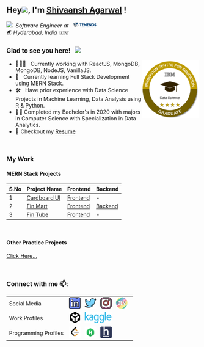 <div>
<h2>Hey<img src="https://media.giphy.com/media/hvRJCLFzcasrR4ia7z/giphy.gif" width="25px">, I'm <a href="https://shivaansh-agarwal.netlify.app/index.html">Shivaansh Agarwal</a> !</h2>
</div>

<em><img src="https://media.giphy.com/media/WUlplcMpOCEmTGBtBW/giphy.gif" width="30"/>&nbsp; Software Engineer at &nbsp; <a href="https://www.temenos.com/"><img alt="Temenos" height="15px" width="60px" src=resources/logos/temenos.png /></a></em>
<br>
<em>🌏 Hyderabad, India 🇮🇳</em>


### Glad to see you here! &nbsp; ![](https://visitor-badge.glitch.me/badge?page_id=Shivaansh-Agarwal.Shivaansh-Agarwal)

[<img align="right" alt="IBM Badge" width="150px" src="resources/logos/Data_Science_4-Star_Graduate.png">](https://www.youracclaim.com/badges/1de4e24e-996d-4795-b028-4a31498cc92f/linked_in_profile)

- 👨🏽‍💻 &nbsp; Currently working with ReactJS, MongoDB, MongoDB, NodeJS, VanillaJS.
- 🚀 &nbsp; Currently learning Full Stack Development using MERN Stack.
- 🛠 &nbsp; Have prior experience with Data Science Projects in Machine Learning, Data Analysis using R & Python.
- :student: Completed my Bachelor's in 2020 with majors in Computer Science with Specialization in Data Analytics.
- 📝 Checkout my [Resume]()

<br/>

### My Work

#### MERN Stack Projects
S.No | Project Name | Frontend | Backend
--- | --- | --- | ---
1 | [Cardboard UI](https://cardboard-ui-dev.netlify.app/) | [Frontend](https://github.com/Shivaansh-Agarwal/Cardboard-UI) | -
2 | [Fin Mart](https://fin-mart-dev.netlify.app/) | [Frontend](https://github.com/Shivaansh-Agarwal/fin-mart) | [Backend](https://github.com/Shivaansh-Agarwal/fin-mart-backend)
3 | [Fin Tube](https://fin-tube-dev.netlify.app/) | [Frontend](https://github.com/Shivaansh-Agarwal/fin-tube) | -

<br/>

#### Other Practice Projects
[Click Here...](https://github.com/Shivaansh-Agarwal/WebApps/blob/main/README.md)

<br/>

### Connect with me 📫:
<table>
    <tr>
        <td>Social Media
        <td>
            <!-- Linkedin -->
            <a href="https://www.linkedin.com/in/shivaansh-agarwal/"><img height="30" src="resources/icons/linkedin.png"/></a>&nbsp;&nbsp;
            <!-- Twitter -->
            <a href="httpss://twitter.com/Shivansh_97"><img height="30" src="resources/icons/twitter.png"/></a>&nbsp;&nbsp;
            <!-- Instagram -->
            <a href="https://www.instagram.com/shivaansh.agarwal/"><img height="30" src="resources/icons/instagram.png"/></a>&nbsp;&nbsp;
            <!-- dev.to -->
            <a href="https://dev.to/shiv1998"><img height="30" src="resources/icons/devto.png"/></a>&nbsp;&nbsp;
    </tr>
    <tr>
        <td>Work Profiles
        <td>
            <!-- codesandbox -->
            <a href="https://codesandbox.io/u/Shivaansh-Agarwal"><img height="30" src="resources/icons/codesandbox.svg"/></a>&nbsp;&nbsp;
            <!-- kaggle -->
            <a href="https://www.kaggle.com/shivaansh"><img height="30" width="70" src="resources/icons/kaggle.png"/></a>&nbsp;&nbsp;
    </tr>
    <tr>
        <td>Programming Profiles
        <td>
            <!-- Leetcode -->
            <a href="https://leetcode.com/shivaansh/"><img height="30" src="resources/icons/leetcode.png"/></a>&nbsp;&nbsp;
            <!-- Hackerrank -->
            <a href="https://www.hackerrank.com/shivaansh_1998"><img height="30" src="resources/icons/hackerrank.png"/></a>&nbsp;&nbsp;
            <!-- HackerEarth -->
            <a href="https://www.hackerearth.com/@shivanshagrawal1997"><img height="30" src="resources/icons/hackerearth.png"/></a>&nbsp;&nbsp;
    </tr>
</table>
